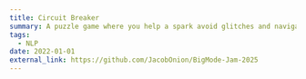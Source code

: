 ```yaml
---
title: Circuit Breaker
summary: A puzzle game where you help a spark avoid glitches and navigate a circuit board. Made solo in 10 days for BigMode Jam 2025. <br> Tools used: Unity, C#
tags:
  - NLP
date: 2022-01-01
external_link: https://github.com/JacobOnion/BigMode-Jam-2025
---
```

